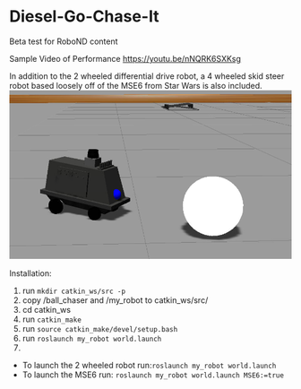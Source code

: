 # Diesel-Go-Chase-It
Beta test for RoboND content

Sample Video of Performance
https://youtu.be/nNQRK6SXKsg



In addition to the 2 wheeled differential drive robot, a 4 wheeled skid steer robot based loosely off of the MSE6 from Star Wars is also included. 
![MSE6](/MSE6.png)

Installation:
1. run  `mkdir catkin_ws/src -p`
2. copy /ball_chaser and /my_robot to catkin_ws/src/
3. cd catkin_ws
4. run `catkin_make`
5. run `source catkin_make/devel/setup.bash`
6. run `roslaunch my_robot world.launch`
7. 
  * To launch the 2 wheeled robot run:`roslaunch my_robot world.launch`
  * To launch the MSE6 run: `roslaunch my_robot world.launch MSE6:=true` 

